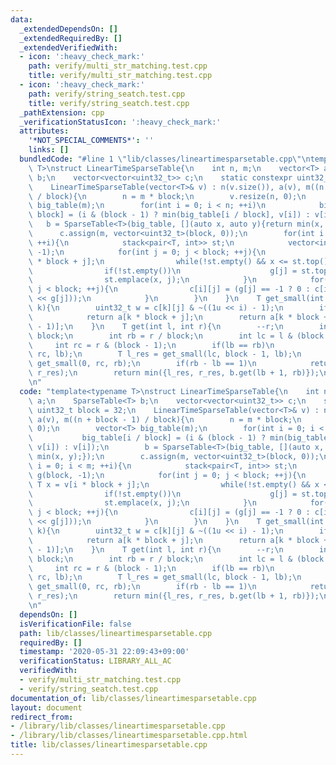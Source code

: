 ```yaml
---
data:
  _extendedDependsOn: []
  _extendedRequiredBy: []
  _extendedVerifiedWith:
  - icon: ':heavy_check_mark:'
    path: verify/multi_str_matching.test.cpp
    title: verify/multi_str_matching.test.cpp
  - icon: ':heavy_check_mark:'
    path: verify/string_seatch.test.cpp
    title: verify/string_seatch.test.cpp
  _pathExtension: cpp
  _verificationStatusIcon: ':heavy_check_mark:'
  attributes:
    '*NOT_SPECIAL_COMMENTS*': ''
    links: []
  bundledCode: "#line 1 \"lib/classes/lineartimesparsetable.cpp\"\ntemplate<typename\
    \ T>\nstruct LinearTimeSparseTable{\n    int n, m;\n    vector<T> a;\n    SparseTable<T>\
    \ b;\n    vector<vector<uint32_t>> c;\n    static constexpr uint32_t block = 32;\n\
    \    LinearTimeSparseTable(vector<T>& v) : n(v.size()), a(v), m((n + block - 1)\
    \ / block){\n        n = m * block;\n        v.resize(n, 0);\n        vector<T>\
    \ big_table(m);\n        for(int i = 0; i < n; ++i)\n            big_table[i /\
    \ block] = (i & (block - 1) ? min(big_table[i / block], v[i]) : v[i]);\n     \
    \   b = SparseTable<T>(big_table, [](auto x, auto y){return min(x, y);});\n  \
    \      c.assign(m, vector<uint32_t>(block, 0));\n        for(int i = 0; i < m;\
    \ ++i){\n            stack<pair<T, int>> st;\n            vector<int> g(block,\
    \ -1);\n            for(int j = 0; j < block; ++j){\n                T x = v[i\
    \ * block + j];\n                while(!st.empty() && x <= st.top().first)st.pop();\n\
    \                if(!st.empty())\n                    g[j] = st.top().second;\n\
    \                st.emplace(x, j);\n            }\n            for(int j = 0;\
    \ j < block; ++j){\n                c[i][j] = (g[j] == -1 ? 0 : c[i][g[j]] | (1u\
    \ << g[j]));\n            }\n        }\n    }\n    T get_small(int i, int j, int\
    \ k){\n        uint32_t w = c[k][j] & ~((1u << i) - 1);\n        if(w == 0)\n\
    \            return a[k * block + j];\n        return a[k * block + (__builtin_ffs(w)\
    \ - 1)];\n    }\n    T get(int l, int r){\n        --r;\n        int lb = l /\
    \ block;\n        int rb = r / block;\n        int lc = l & (block - 1);\n   \
    \     int rc = r & (block - 1);\n        if(lb == rb)\n            return get_small(lc,\
    \ rc, lb);\n        T l_res = get_small(lc, block - 1, lb);\n        T r_res =\
    \ get_small(0, rc, rb);\n        if(rb - lb == 1)\n            return min(l_res,\
    \ r_res);\n        return min({l_res, r_res, b.get(lb + 1, rb)});\n    }\n};\n\
    \n"
  code: "template<typename T>\nstruct LinearTimeSparseTable{\n    int n, m;\n    vector<T>\
    \ a;\n    SparseTable<T> b;\n    vector<vector<uint32_t>> c;\n    static constexpr\
    \ uint32_t block = 32;\n    LinearTimeSparseTable(vector<T>& v) : n(v.size()),\
    \ a(v), m((n + block - 1) / block){\n        n = m * block;\n        v.resize(n,\
    \ 0);\n        vector<T> big_table(m);\n        for(int i = 0; i < n; ++i)\n \
    \           big_table[i / block] = (i & (block - 1) ? min(big_table[i / block],\
    \ v[i]) : v[i]);\n        b = SparseTable<T>(big_table, [](auto x, auto y){return\
    \ min(x, y);});\n        c.assign(m, vector<uint32_t>(block, 0));\n        for(int\
    \ i = 0; i < m; ++i){\n            stack<pair<T, int>> st;\n            vector<int>\
    \ g(block, -1);\n            for(int j = 0; j < block; ++j){\n               \
    \ T x = v[i * block + j];\n                while(!st.empty() && x <= st.top().first)st.pop();\n\
    \                if(!st.empty())\n                    g[j] = st.top().second;\n\
    \                st.emplace(x, j);\n            }\n            for(int j = 0;\
    \ j < block; ++j){\n                c[i][j] = (g[j] == -1 ? 0 : c[i][g[j]] | (1u\
    \ << g[j]));\n            }\n        }\n    }\n    T get_small(int i, int j, int\
    \ k){\n        uint32_t w = c[k][j] & ~((1u << i) - 1);\n        if(w == 0)\n\
    \            return a[k * block + j];\n        return a[k * block + (__builtin_ffs(w)\
    \ - 1)];\n    }\n    T get(int l, int r){\n        --r;\n        int lb = l /\
    \ block;\n        int rb = r / block;\n        int lc = l & (block - 1);\n   \
    \     int rc = r & (block - 1);\n        if(lb == rb)\n            return get_small(lc,\
    \ rc, lb);\n        T l_res = get_small(lc, block - 1, lb);\n        T r_res =\
    \ get_small(0, rc, rb);\n        if(rb - lb == 1)\n            return min(l_res,\
    \ r_res);\n        return min({l_res, r_res, b.get(lb + 1, rb)});\n    }\n};\n\
    \n"
  dependsOn: []
  isVerificationFile: false
  path: lib/classes/lineartimesparsetable.cpp
  requiredBy: []
  timestamp: '2020-05-31 22:09:43+09:00'
  verificationStatus: LIBRARY_ALL_AC
  verifiedWith:
  - verify/multi_str_matching.test.cpp
  - verify/string_seatch.test.cpp
documentation_of: lib/classes/lineartimesparsetable.cpp
layout: document
redirect_from:
- /library/lib/classes/lineartimesparsetable.cpp
- /library/lib/classes/lineartimesparsetable.cpp.html
title: lib/classes/lineartimesparsetable.cpp
---
```

